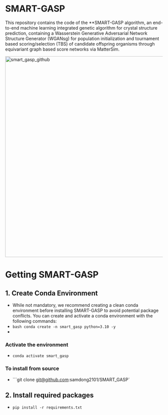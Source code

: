 # SMART-GASP
This repository contains the code of the **SMART-GASP algorithm, an end-to-end machine learning integrated genetic algorithm for crystal structure prediction, containing a Wasserstein Generative Adversarial Network Structure Generator (WGANsg) 
for population initialization and tournament based scoring/selection (TBS) of candidate offspring organisms through equivariant graph based score networks via MatterSim. 


<img width="2500" height="642" alt="smart_gasp_github" src="https://github.com/user-attachments/assets/10a498a8-dbb7-4d16-9280-2d4a0d93a7ae" />

# Getting SMART-GASP

## 1. Create Conda Environment
- While not mandatory, we recommend creating a clean conda environment before installing SMART-GASP to avoid potential package conflicts. You can create and activate a conda environment with the following commands:
- ```bash conda create -n smart_gasp python=3.10 -y```
- 
### Activate the environment
- ```conda activate smart_gasp```

### To install from source
- ```git clone git@github.com:samdong2101/SMART_GASP`

## 2. Install required packages
- ```pip install -r requirements.txt```


